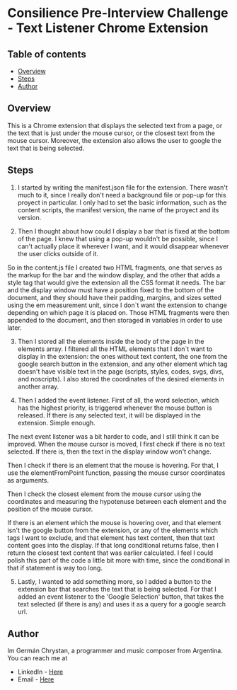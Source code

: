 # Consilience Pre-Interview Challenge - Text Listener Chrome Extension

## Table of contents

- [Overview](#overview)
- [Steps](#steps)
- [Author](#author)

## Overview 
This is a Chrome extension that displays the selected text from a page, or the text that is just under the mouse cursor, or the closest text from the mouse cursor. Moreover, the extension also allows the user to google the text that is being selected. 


## Steps

1.  I started by writing the manifest.json file for the extension. There wasn't much to it, since I really don't need a background file or pop-up for this proyect in particular. I only had to set the basic information, such as the content scripts, the manifest version, the name of the proyect and its version.

2.  Then I thought about how could I display a bar that is fixed at the bottom of the page. I knew that using a pop-up wouldn't be possible, since I can't actually place it wherever I want, and it would disappear whenever the user clicks outside of it. 

So in the content.js file I created two HTML fragments, one that serves as the markup for the bar and the window display, and the other that adds a style tag that would give the extension all the CSS format it needs. The bar and the display window must have a position fixed to the bottom of the document, and they should have their padding, margins, and sizes setted using the em measurement unit, since I don`t want the extension to change depending on which page it is placed on. Those HTML fragments were then appended to the document, and then storaged in variables in order to use later.

3. Then I stored all the elements inside the body of the page in the elements array. I filtered all the HTML elements that I don`t want to display in the extension: the ones without text content, the one from the google search button in the extension, and any other element which tag doesn't have visible text in the page (scripts, styles, codes, svgs, divs, and noscripts).
I also stored the coordinates of the desired elements in another array. 

4. Then I added the event listener. First of all, the word selection, which has the highest priority, is triggered whenever the mouse button is released. If there is any selected text, it will be displayed in the extension. Simple enough.

The next event listener was a bit harder to code, and I still think it can be improved. When the mouse cursor is moved, I first check if there is no text selected. If there is, then the text in the display window won't change. 

Then I check if there is an element that the mouse is hovering. For that, I use the elementFromPoint function, passing the mouse cursor coordinates as arguments.

Then I check the closest element from the mouse cursor using the coordinates and measuring the hypotenuse between each element and the position of the mouse cursor.

If there is an element which the mouse is hovering over, and that element isn't the google button from the extension, or any of the elements which tags I want to exclude, and that element has text content, then that text content goes into the display. If that long conditional returns false, then I return the closest text content that was earlier calculated. I feel I could polish this part of the code a little bit more with time, since the conditional in that if statement is way too long.

5. Lastly, I wanted to add something more, so I added a button to the extension bar that searches the text that is being selected. For that I added an event listener to the 'Google Selection' button, that takes the text selected (if there is any) and uses it as a query for a google search url. 


## Author
Im Germán Chrystan, a programmer and music composer from Argentina. You can reach me at
- LinkedIn - [Here](https://www.linkedin.com/in/germ%C3%A1n-chrystan/)
- Email - [Here](mailto:germanchrystan@gmail.com)